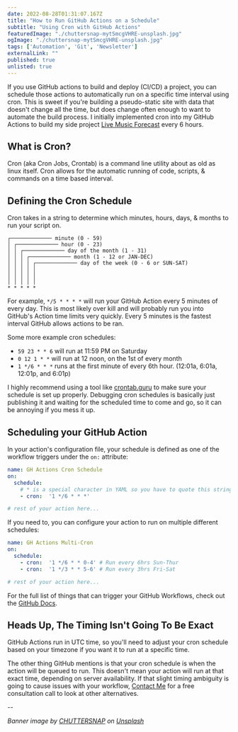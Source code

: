 ```yaml
---
date: 2022-08-28T01:31:07.167Z
title: "How to Run GitHub Actions on a Schedule" 
subtitle: "Using Cron with GitHub Actions"
featuredImage: "./chuttersnap-mytSmcgVHRE-unsplash.jpg"
ogImage: "./chuttersnap-mytSmcgVHRE-unsplash.jpg"
tags: ['Automation', 'Git', 'Newsletter']
externalLink: ""
published: true
unlisted: true
---
```


If you use GitHub actions to build and deploy (CI/CD) a project, you can schedule those actions to automatically run on a specific time interval using cron. This is sweet if you're building a pseudo-static site with data that doesn't change all the time, but does change often enough to want to automate the build process. I initially implemented cron into my GitHub Actions to build my side project [Live Music Forecast](https://livemusicforecast.com) every 6 hours. 

## What is Cron?

Cron (aka Cron Jobs, Crontab) is a command line utility about as old as linux itself. Cron allows for the automatic running of code, scripts, & commands on a time based interval. 

## Defining the Cron Schedule

Cron takes in a string to determine which minutes, hours, days, & months to run your script on. 

```
┌───────────── minute (0 - 59)
│ ┌───────────── hour (0 - 23)
│ │ ┌───────────── day of the month (1 - 31)
│ │ │ ┌───────────── month (1 - 12 or JAN-DEC)
│ │ │ │ ┌───────────── day of the week (0 - 6 or SUN-SAT)
│ │ │ │ │
│ │ │ │ │
│ │ │ │ │
* * * * *
```

For example, `*/5 * * * *` will run your GitHub Action every 5 minutes of every day. This is most likely over kill and will probably run you into GitHub's Action time limits very quickly. Every 5 minutes is the fastest interval GitHub allows actions to be ran.

Some more example cron schedules: 

* `59 23 * * 6` will run at 11:59 PM on Saturday
* `0 12 1 * *` will run at 12 noon, on the 1st of every month
* `1 */6 * * *` runs at the first minute of every 6th hour. (12:01a, 6:01a, 12:01p, and 6:01p)

I highly recommend using a tool like [crontab.guru](https://crontab.guru) to make sure your schedule is set up properly. Debugging cron schedules is basically just publishing it and waiting for the scheduled time to come and go, so it can be annoying if you mess it up. 

## Scheduling your GitHub Action

In your action's configuration file, your schedule is defined as one of the workflow triggers under the `on:` attribute: 

```yml
name: GH Actions Cron Schedule
on:
  schedule:
    # * is a special character in YAML so you have to quote this string
    - cron:  '1 */6 * * *'

# rest of your action here...
```

If you need to, you can configure your action to run on multiple different schedules: 

```yml
name: GH Actions Multi-Cron
on:
  schedule:
    - cron:  '1 */6 * * 0-4' # Run every 6hrs Sun-Thur
    - cron:  '1 */3 * * 5-6' # Run every 3hrs Fri-Sat

# rest of your action here...
```

For the full list of things that can trigger your GitHub Workflows, check out the [GitHub Docs](https://docs.github.com/en/actions/using-workflows/events-that-trigger-workflows#schedule).

## Heads Up, The Timing Isn't Going To Be Exact

GitHub Actions run in UTC time, so you'll need to adjust your cron schedule based on your timezone if you want it to run at a specific time. 

The other thing GitHub mentions is that your cron schedule is when the action will be queued to run. This doesn't mean your action will run at that exact time, depending on server availability. If that slight timing ambiguity is going to cause issues with your workflow, [Contact Me](/contact) for a free consultation call to look at other alternatives.

--

_Banner image by <a href="https://unsplash.com/@chuttersnap?utm_source=unsplash&utm_medium=referral&utm_content=creditCopyText">CHUTTERSNAP</a> on <a href="https://unsplash.com/s/photos/schedule?utm_source=unsplash&utm_medium=referral&utm_content=creditCopyText">Unsplash</a>_
  